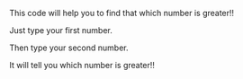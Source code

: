 This code will help you to find that which number is greater!!

Just type your first number.

Then type your second number.

It will tell you which number is greater!!
